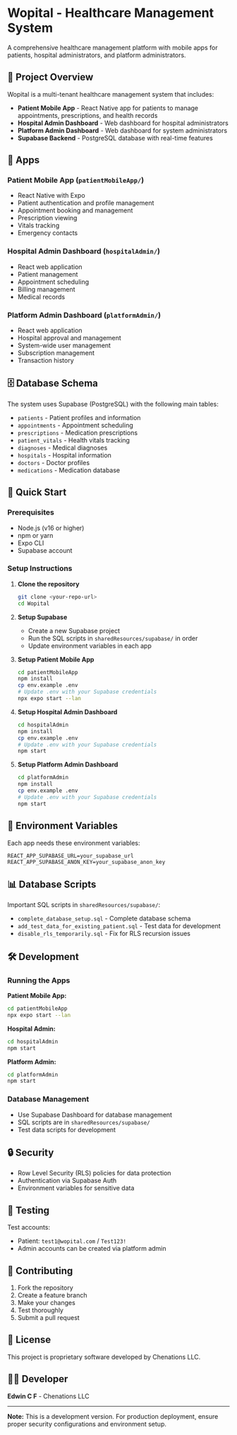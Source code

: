 # Wopital - Healthcare Management System

A comprehensive healthcare management platform with mobile apps for patients, hospital administrators, and platform administrators.

## 🏥 Project Overview

Wopital is a multi-tenant healthcare management system that includes:

- **Patient Mobile App** - React Native app for patients to manage appointments, prescriptions, and health records
- **Hospital Admin Dashboard** - Web dashboard for hospital administrators
- **Platform Admin Dashboard** - Web dashboard for system administrators
- **Supabase Backend** - PostgreSQL database with real-time features

## 📱 Apps

### Patient Mobile App (`patientMobileApp/`)
- React Native with Expo
- Patient authentication and profile management
- Appointment booking and management
- Prescription viewing
- Vitals tracking
- Emergency contacts

### Hospital Admin Dashboard (`hospitalAdmin/`)
- React web application
- Patient management
- Appointment scheduling
- Billing management
- Medical records

### Platform Admin Dashboard (`platformAdmin/`)
- React web application
- Hospital approval and management
- System-wide user management
- Subscription management
- Transaction history

## 🗄️ Database Schema

The system uses Supabase (PostgreSQL) with the following main tables:

- `patients` - Patient profiles and information
- `appointments` - Appointment scheduling
- `prescriptions` - Medication prescriptions
- `patient_vitals` - Health vitals tracking
- `diagnoses` - Medical diagnoses
- `hospitals` - Hospital information
- `doctors` - Doctor profiles
- `medications` - Medication database

## 🚀 Quick Start

### Prerequisites
- Node.js (v16 or higher)
- npm or yarn
- Expo CLI
- Supabase account

### Setup Instructions

1. **Clone the repository**
   ```bash
   git clone <your-repo-url>
   cd Wopital
   ```

2. **Setup Supabase**
   - Create a new Supabase project
   - Run the SQL scripts in `sharedResources/supabase/` in order
   - Update environment variables in each app

3. **Setup Patient Mobile App**
   ```bash
   cd patientMobileApp
   npm install
   cp env.example .env
   # Update .env with your Supabase credentials
   npx expo start --lan
   ```

4. **Setup Hospital Admin Dashboard**
   ```bash
   cd hospitalAdmin
   npm install
   cp env.example .env
   # Update .env with your Supabase credentials
   npm start
   ```

5. **Setup Platform Admin Dashboard**
   ```bash
   cd platformAdmin
   npm install
   cp env.example .env
   # Update .env with your Supabase credentials
   npm start
   ```

## 🔧 Environment Variables

Each app needs these environment variables:

```env
REACT_APP_SUPABASE_URL=your_supabase_url
REACT_APP_SUPABASE_ANON_KEY=your_supabase_anon_key
```

## 📊 Database Scripts

Important SQL scripts in `sharedResources/supabase/`:

- `complete_database_setup.sql` - Complete database schema
- `add_test_data_for_existing_patient.sql` - Test data for development
- `disable_rls_temporarily.sql` - Fix for RLS recursion issues

## 🛠️ Development

### Running the Apps

**Patient Mobile App:**
```bash
cd patientMobileApp
npx expo start --lan
```

**Hospital Admin:**
```bash
cd hospitalAdmin
npm start
```

**Platform Admin:**
```bash
cd platformAdmin
npm start
```

### Database Management

- Use Supabase Dashboard for database management
- SQL scripts are in `sharedResources/supabase/`
- Test data scripts for development

## 🔒 Security

- Row Level Security (RLS) policies for data protection
- Authentication via Supabase Auth
- Environment variables for sensitive data

## 📝 Testing

Test accounts:
- Patient: `test1@wopital.com` / `Test123!`
- Admin accounts can be created via platform admin

## 🤝 Contributing

1. Fork the repository
2. Create a feature branch
3. Make your changes
4. Test thoroughly
5. Submit a pull request

## 📄 License

This project is proprietary software developed by Chenations LLC.

## 👨‍💻 Developer

**Edwin C F** - Chenations LLC

---

**Note:** This is a development version. For production deployment, ensure proper security configurations and environment setup. 